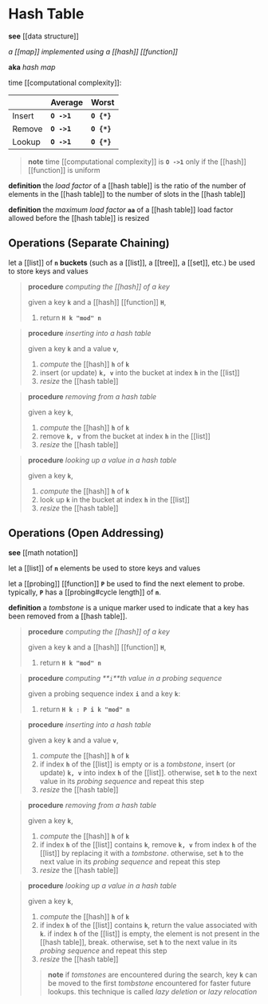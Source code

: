 # Hash Table

**see** [[data structure]]

_a [[map]] implemented using a [[hash]] [[function]]_

**aka** _hash map_

time [[computational complexity]]:

|        | Average     | Worst       |
| ------ | ----------- | ----------- |
| Insert | **`O ->1`** | **`O {*}`** |
| Remove | **`O ->1`** | **`O {*}`** |
| Lookup | **`O ->1`** | **`O {*}`** |

> **note** time [[computational complexity]] is **`O ->1`** only if the [[hash]] [[function]] is uniform

**definition** the _load factor_ of a [[hash table]] is the ratio of the number of elements in the [[hash table]] to the number of slots in the [[hash table]]

**definition** the _maximum load factor_ **`aa`** of a [[hash table]] load factor allowed before the [[hash table]] is resized

## Operations (Separate Chaining)

let a [[list]] of **`n`** **buckets** (such as a [[list]], a [[tree]], a [[set]], etc.) be used to store keys and values

> **procedure** _computing the [[hash]] of a key_
>
> given a key **`k`** and a [[hash]] [[function]] **`H`**,
>
> 1. return **`H k "mod" n`**

> **procedure** _inserting into a hash table_
>
> given a key **`k`** and a value **`v`**,
>
> 1. _compute_ the [[hash]] **`h`** of **`k`**
> 2. insert (or update) **`k, v`** into the bucket at index **`h`** in the [[list]]
> 3. _resize_ the [[hash table]]

> **procedure** _removing from a hash table_
>
> given a key **`k`**,
>
> 1. _compute_ the [[hash]] **`h`** of **`k`**
> 2. remove **`k, v`** from the bucket at index **`h`** in the [[list]]
> 3. _resize_ the [[hash table]]

> **procedure** _looking up a value in a hash table_
>
> given a key **`k`**,
>
> 1. _compute_ the [[hash]] **`h`** of **`k`**
> 2. look up **`k`** in the bucket at index **`h`** in the [[list]]
> 3. _resize_ the [[hash table]]

## Operations (Open Addressing)

**see** [[math notation]]

let a [[list]] of **`n`** elements be used to store keys and values

let a [[probing]] [[function]] **`P`** be used to find the next element to probe. typically, **`P`** has a [[probing#cycle length]] of **`n`**.

**definition** a _tombstone_ is a unique marker used to indicate that a key has been removed from a [[hash table]].

> **procedure** _computing the [[hash]] of a key_
>
> given a key **`k`** and a [[hash]] [[function]] **`H`**,
>
> 1. return **`H k "mod" n`**

> **procedure** _computing **`i`**th value in a probing sequence_
>
> given a probing sequence index **`i`** and a key **`k`**:
>
> 1. return **`H k : P i k "mod" n`**

> **procedure** _inserting into a hash table_
>
> given a key **`k`** and a value **`v`**,
>
> 1. _compute_ the [[hash]] **`h`** of **`k`**
> 2. if index **`h`** of the [[list]] is empty or is a _tombstone_, insert (or update) **`k, v`** into index **`h`** of the [[list]]. otherwise, set **`h`** to the next value in its _probing sequence_ and repeat this step
> 3. _resize_ the [[hash table]]

> **procedure** _removing from a hash table_
>
> given a key **`k`**,
>
> 1. _compute_ the [[hash]] **`h`** of **`k`**
> 2. if index **`h`** of the [[list]] contains **`k`**, remove **`k, v`** from index **`h`** of the [[list]] by replacing it with a _tombstone_. otherwise, set **`h`** to the next value in its _probing sequence_ and repeat this step
> 3. _resize_ the [[hash table]]

> **procedure** _looking up a value in a hash table_
>
> given a key **`k`**,
>
> 1. _compute_ the [[hash]] **`h`** of **`k`**
> 2. if index **`h`** of the [[list]] contains **`k`**, return the value associated with **`k`**. if index **`h`** of the [[list]] is empty, the element is not present in the [[hash table]], break. otherwise, set **`h`** to the next value in its _probing sequence_ and repeat this step
> 3. _resize_ the [[hash table]]
>
> > **note** if _tomstones_ are encountered during the search, key **`k`** can be moved to the first _tombstone_ encountered for faster future lookups. this technique is called _lazy deletion_ or _lazy relocation_
